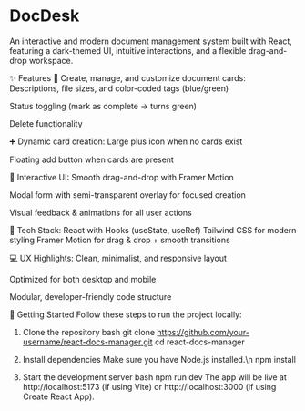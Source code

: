 # DocDesk
An interactive and modern document management system built with React, featuring a dark-themed UI, intuitive interactions, and a flexible drag-and-drop workspace.

✨ Features
📝 Create, manage, and customize document cards:
Descriptions, file sizes, and color-coded tags (blue/green)

Status toggling (mark as complete → turns green)

Delete functionality

➕ Dynamic card creation:
Large plus icon when no cards exist

Floating add button when cards are present

🧩 Interactive UI:
Smooth drag-and-drop with Framer Motion

Modal form with semi-transparent overlay for focused creation

Visual feedback & animations for all user actions

🎨 Tech Stack:
React with Hooks (useState, useRef)
Tailwind CSS for modern styling
Framer Motion for drag & drop + smooth transitions

💻 UX Highlights:
Clean, minimalist, and responsive layout

Optimized for both desktop and mobile

Modular, developer-friendly code structure

🚀 Getting Started
Follow these steps to run the project locally:


1. Clone the repository
bash
git clone https://github.com/your-username/react-docs-manager.git
cd react-docs-manager

2. Install dependencies
Make sure you have Node.js installed.\n
npm install

3. Start the development server
bash
npm run dev
The app will be live at http://localhost:5173 (if using Vite) or http://localhost:3000 (if using Create React App).
